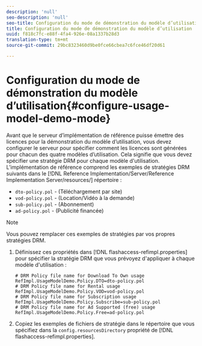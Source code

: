 ```yaml
---
description: 'null'
seo-description: 'null'
seo-title: Configuration du mode de démonstration du modèle d’utilisation
title: Configuration du mode de démonstration du modèle d’utilisation
uuid: f818c7fc-e88f-4fa4-926e-08a1337b28d3
translation-type: tm+mt
source-git-commit: 29bc8323460d9be0fce66cbea7c6fce46df20d61

---
```



# Configuration du mode de démonstration du modèle d’utilisation{#configure-usage-model-demo-mode}

Avant que le serveur d’implémentation de référence puisse émettre des licences pour la démonstration du modèle d’utilisation, vous devez configurer le serveur pour spécifier comment les licences sont générées pour chacun des quatre modèles d’utilisation. Cela signifie que vous devez spécifier une stratégie DRM pour chaque modèle d&#39;utilisation. L’implémentation de référence comprend les exemples de stratégies DRM suivants dans le [!DNL Reference Implementation/Server/Reference Implementation Server/resources/] répertoire :

* `dto-policy.pol` - (Téléchargement par site)
* `vod-policy.pol` - (Location/Vidéo à la demande)
* `sub-policy.pol` - (Abonnement)
* `ad-policy.pol` - (Publicité financée)

>[!NOTE]
>
>Vous pouvez remplacer ces exemples de stratégies par vos propres stratégies DRM.

1. Définissez ces propriétés dans [!DNL flashaccess-refimpl.properties] pour spécifier la stratégie DRM que vous prévoyez d&#39;appliquer à chaque modèle d&#39;utilisation :

   ```
   # DRM Policy file name for Download To Own usage 
   RefImpl.UsageModelDemo.Policy.DTO=dto-policy.pol 
   # DRM Policy file name for Rental usage 
   RefImpl.UsageModelDemo.Policy.VOD=vod-policy.pol 
   # DRM Policy file name for Subscription usage 
   RefImpl.UsageModelDemo.Policy.Subscribe=sub-policy.pol 
   # DRM Policy file name for Ad Supported (free) usage 
   RefImpl.UsageModelDemo.Policy.Free=ad-policy.pol
   ```

1. Copiez les exemples de fichiers de stratégie dans le répertoire que vous spécifiez dans la `config.resourcesDirectory` propriété de [!DNL flashaccess-refimpl.properties].
